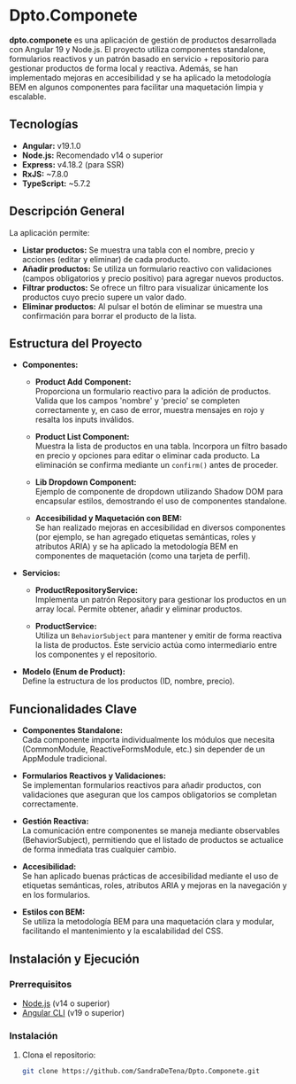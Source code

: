# Dpto.Componete

**dpto.componete** es una aplicación de gestión de productos desarrollada con Angular 19 y Node.js. El proyecto utiliza componentes standalone, formularios reactivos y un patrón basado en servicio + repositorio para gestionar productos de forma local y reactiva. Además, se han implementado mejoras en accesibilidad y se ha aplicado la metodología BEM en algunos componentes para facilitar una maquetación limpia y escalable.

## Tecnologías

- **Angular:** v19.1.0
- **Node.js:** Recomendado v14 o superior
- **Express:** v4.18.2 (para SSR)
- **RxJS:** ~7.8.0
- **TypeScript:** ~5.7.2

## Descripción General

La aplicación permite:
- **Listar productos:** Se muestra una tabla con el nombre, precio y acciones (editar y eliminar) de cada producto.
- **Añadir productos:** Se utiliza un formulario reactivo con validaciones (campos obligatorios y precio positivo) para agregar nuevos productos.
- **Filtrar productos:** Se ofrece un filtro para visualizar únicamente los productos cuyo precio supere un valor dado.
- **Eliminar productos:** Al pulsar el botón de eliminar se muestra una confirmación para borrar el producto de la lista.

## Estructura del Proyecto

- **Componentes:**
  - **Product Add Component:**  
    Proporciona un formulario reactivo para la adición de productos. Valida que los campos 'nombre' y 'precio' se completen correctamente y, en caso de error, muestra mensajes en rojo y resalta los inputs inválidos.
  
  - **Product List Component:**  
    Muestra la lista de productos en una tabla. Incorpora un filtro basado en precio y opciones para editar o eliminar cada producto. La eliminación se confirma mediante un `confirm()` antes de proceder.
  
  - **Lib Dropdown Component:**  
    Ejemplo de componente de dropdown utilizando Shadow DOM para encapsular estilos, demostrando el uso de componentes standalone.
  
  - **Accesibilidad y Maquetación con BEM:**  
    Se han realizado mejoras en accesibilidad en diversos componentes (por ejemplo, se han agregado etiquetas semánticas, roles y atributos ARIA) y se ha aplicado la metodología BEM en componentes de maquetación (como una tarjeta de perfil).

- **Servicios:**
  - **ProductRepositoryService:**  
    Implementa un patrón Repository para gestionar los productos en un array local. Permite obtener, añadir y eliminar productos.
  
  - **ProductService:**  
    Utiliza un `BehaviorSubject` para mantener y emitir de forma reactiva la lista de productos. Este servicio actúa como intermediario entre los componentes y el repositorio.

- **Modelo (Enum de Product):**  
  Define la estructura de los productos (ID, nombre, precio).

## Funcionalidades Clave

- **Componentes Standalone:**  
  Cada componente importa individualmente los módulos que necesita (CommonModule, ReactiveFormsModule, etc.) sin depender de un AppModule tradicional.

- **Formularios Reactivos y Validaciones:**  
  Se implementan formularios reactivos para añadir productos, con validaciones que aseguran que los campos obligatorios se completan correctamente.

- **Gestión Reactiva:**  
  La comunicación entre componentes se maneja mediante observables (BehaviorSubject), permitiendo que el listado de productos se actualice de forma inmediata tras cualquier cambio.

- **Accesibilidad:**  
  Se han aplicado buenas prácticas de accesibilidad mediante el uso de etiquetas semánticas, roles, atributos ARIA y mejoras en la navegación y en los formularios.

- **Estilos con BEM:**  
  Se utiliza la metodología BEM para una maquetación clara y modular, facilitando el mantenimiento y la escalabilidad del CSS.

## Instalación y Ejecución

### Prerrequisitos

- [Node.js](https://nodejs.org/) (v14 o superior)
- [Angular CLI](https://angular.io/cli) (v19 o superior)

### Instalación

1. Clona el repositorio:
   ```bash
   git clone https://github.com/SandraDeTena/Dpto.Componete.git
